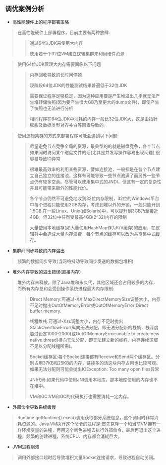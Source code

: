 ## 调优案例分析

* 高性能硬件上的程序部署策略
> 在高性能硬件上部署程序，目前主要有两种放肆:
>> 通过64位JDK来使用大内存<p>
使用若干个32位VM建立逻辑集群来利用硬件资源

> 使用64位JDK管理大内存需要面临以下问题
>> 内存回收导致的长时间停顿<p>
现阶段64位JDK的性能测试结果普遍低于32位JDK<p>
需要保证程序足够稳定，因为这种应用要是产生堆溢出几乎就无法产生堆转储快照(因为要产生很大GB乃至更大的dump文件)，即使产生了快照也无法进行分析<p>
相同程序在64位JDK中消耗的内存一般比32位JDK大，这是由指针膨胀及数据类型对齐补白等因素导致的。

> 使用逻辑集群的方式来部署程序可能会遇到以下问题:
>> 尽量避免节点竞争全局的资源，最典型的的就是磁盘竞争，各个节点如果同时访问某个磁盘文件的话(尤其是并发写操作容易出现问题),很容易导致IO异常<p>
很难最高效率的利用某些资源，譬如连接池，一般都是在各个节点建立自己独立的连接池，这样有可能导致一些节点池满了而另外一些节点仍有较多空余。尽管可以使用集中式的JNDI，但这有一定的复杂性并且可能带来额外的性能代价。<p>
各个节点仍然不可避免地收到32位内存限制，32位的Windows平台中每个进程只能使用2GB内存，考虑到堆以外的开销，一般只能开到1.5GB.在一些Linux、Unix(如Solaris)中，可以提升到3GB乃至接近4GB，但32位中任然受最高4GB(2^32)内存的限制<p>
大量使用本地缓存(如大量使用HashMap作为K/V缓存)的应用，在逻辑群中会造成大量内存浪费，每个节点的缓存可以改为共享集中式缓存。

* 集群间同步导致的内存溢出
> 频繁的数据同步导致(当网络抖动导致同步发送的数据包堆积)
* 堆外内存导致的溢出错误(直接内存)
> 堆外内存未释放。除了Java堆和永久代，其他区域还会占用较多的内存，而所有内存总和会受到操作系统进程最大内存限制:
>> Direct Memory:可通过-XX:MaxDirectMemorySize调整大小，内存不足时抛出OutOfMemoryError或OutOfMemoryError:Direct buffer memory.<p>
线程堆栈:可通过-Xss调整大小，内存不足时抛出StackOverflowError(纵向无法分配，即无法分配新的栈帧，栈深度超过设定1000-2000)或OutOfMemoryError:unable to create new native thread(横向无法分配，即无法建立新的线程，内存连续区域不足以分配线程所需)。<p>
Socket缓存区:每个Socket连接都有Receive和Send两个缓存区。分别占用37KB和25KB的内存，链接多的话这块内存占用也比较可观。如果无法分配则可能会抛出IOException: Too many open files异常<p>
JNI代码:如果代码中使用JNI调用本地库，那本地库使用的内存也不在堆中。<p>
VM和GC:VM和GC的代码执行也需要消耗一定内存。

* 外部命令导致系统缓慢
> Runtime.getRuntime().exec()调用获取部分系统信息，这个调用时非常消耗资源的。Java VM执行这个命令的过程是:首先克隆一个和当前VM拥有一样环境变量的进程，再用这个新色进程去执行外部命令，最后再退出这个进程。频繁的创建进程，系统CPU、内存都会消耗巨大。

* JVM进程崩溃
> 调用外部接口超时后导致堆积大量Socket连接请求，导致进程自动关闭。
